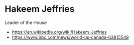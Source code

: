 # Hakeem Jeffries

Leader of the House
* https://en.wikipedia.org/wiki/Hakeem_Jeffries
* https://www.bbc.com/news/world-us-canada-63815549


